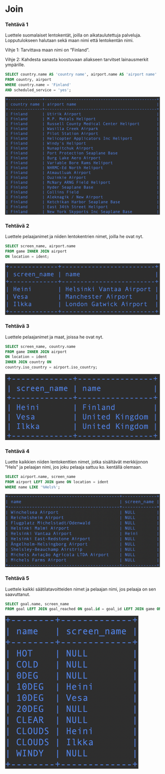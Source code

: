 # Join

### Tehtävä 1

Luettele suomalaiset lentokentät, joilla on aikataulutettuja palveluja. Lopputulokseen halutaan sekä maan nimi että lentokentän nimi.

Vihje 1: Tarvittava maan nimi on ”Finland”.

Vihje 2: Kahdesta sanasta koostuvaan aliakseen tarvitset lainausmerkit ympärille.
```sql
SELECT country.name AS 'country name', airport.name AS 'airport name'
FROM country, airport
WHERE country.name = 'Finland' 
AND scheduled_service = 'yes';
```
![Screenshot5_1](Screenshot5_1.png)

### Tehtävä 2

Luettele pelaajanimet ja niiden lentokentrien nimet, joilla he ovat nyt.
```sql
SELECT screen_name, airport.name
FROM game INNER JOIN airport
ON location = ident;
```
![Screenshot5_2](Screenshot5_2.png)

### Tehtävä 3

Luettele pelaajanimet ja maat, joissa he ovat nyt.
```sql
SELECT screen_name, country.name
FROM game INNER JOIN airport
ON location = ident
INNER JOIN country ON 
country.iso_country = airport.iso_country;
```
![Screenshot5_3](Screenshot5_3.png)

### Tehtävä 4
    
Luette kaikkien niiden lentokenttien nimet, jotka sisältävät merkkijonon "Hels" ja pelaajan nimi, jos joku pelaaja sattuu ko. kentällä olemaan.
```sql
SELECT airport.name, screen_name
FROM airport LEFT JOIN game ON location = ident
WHERE name LIKE '%Hels%';
```
![Screenshot5_4](Screenshot5_4.png)

### Tehtävä 5

Luettele kaikki säätilatavoitteiden nimet ja pelaajan nimi, jos pelaaja on sen saavuttanut.
```sql
SELECT goal.name, screen_name
FROM goal LEFT JOIN goal_reached ON goal.id = goal_id LEFT JOIN game ON game.id = game_id;
```
![Screenshot5_5](Screenshot5_5.png)
